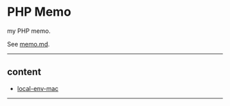 # PHP Memo

my PHP memo.

See [memo.md](./memo.md).

---

## content

- [local-env-mac](./mac-local.md)

---

